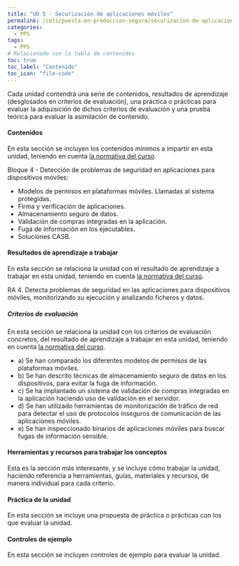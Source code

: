 ```yaml
---
title: "UD 5 - Securización de aplicaciones móviles"
permalink: /ceti/puesta-en-produccion-segura/securizacion-de-aplicaciones-moviles
categories:
  - PPS
tags:
  - PPS
# Relacionado con la tabla de contenidos
toc: true
toc_label: "Contenido"
toc_icon: "file-code"
---
```


Cada unidad contendrá una serie de contenidos, resultados de aprendizaje (desglosados en criterios de evaluación), una práctica o prácticas para evaluar la adquisición de dichos criterios de evaluación y una prueba teórica para evaluar la asimilación de contenido.

#### Contenidos

En esta sección se incluyen los contenidos mínimos a impartir en esta unidad, teniendo en cuenta [la normativa del curso](https://www.boe.es/diario_boe/txt.php?id=BOE-A-2020-4963).

Bloque 4 - Detección de problemas de seguridad en aplicaciones para dispositivos móviles:

- Modelos de permisos en plataformas móviles. Llamadas al sistema protegidas.
- Firma y verificación de aplicaciones.
- Almacenamiento seguro de datos.
- Validación de compras integradas en la aplicación.
- Fuga de información en los ejecutables.
- Soluciones CASB.

#### Resultados de aprendizaje a trabajar

En esta sección se relaciona la unidad con el resultado de aprendizaje a trabajar en esta unidad, teniendo en cuenta [la normativa del curso](https://www.boe.es/diario_boe/txt.php?id=BOE-A-2020-4963).

RA 4. Detecta problemas de seguridad en las aplicaciones para dispositivos móviles, monitorizando su ejecución y analizando ficheros y datos.

##### Criterios de evaluación

En esta sección se relaciona la unidad con los criterios de evaluación concretos, del resultado de aprendizaje a trabajar en esta unidad, teniendo en cuenta [la normativa del curso](https://www.boe.es/diario_boe/txt.php?id=BOE-A-2020-4963).

- a) Se han comparado los diferentes modelos de permisos de las plataformas móviles.
- b) Se han descrito técnicas de almacenamiento seguro de datos en los dispositivos, para evitar la fuga de información.
- c) Se ha implantado un sistema de validación de compras integradas en la aplicación haciendo uso de validación en el servidor.
- d) Se han utilizado herramientas de monitorización de tráfico de red para detectar el uso de protocolos inseguros de comunicación de las aplicaciones móviles.
- e) Se han inspeccionado binarios de aplicaciones móviles para buscar fugas de información sensible.

#### Herramientas y recursos para trabajar los conceptos

Esta es la sección más interesante, y se incluye cómo trabajar la unidad, haciendo referencia a herramientas, guías, materiales y recursos, de manera individual para cada criterio.

#### Práctica de la unidad

En esta sección se incluye una propuesta de práctica o prácticas con los que evaluar la unidad.

#### Controles de ejemplo

En esta sección se incluyen controles de ejemplo para evaluar la unidad.
